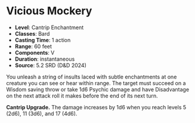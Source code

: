 # Vicious Mockery

- **Level**: Cantrip Enchantment
- **Classes**: Bard
- **Casting Time**: 1 action
- **Range**: 60 feet
- **Components**: V
- **Duration**: instantaneous
- **Source**: 5.2 SRD (D&D 2024)

You unleash a string of insults laced with subtle enchantments at one creature you can see or hear within range. The target must succeed on a Wisdom saving throw or take 1d6 Psychic damage and have Disadvantage on the next attack roll it makes before the end of its next turn.

**Cantrip Upgrade.** The damage increases by 1d6 when you reach levels 5 (2d6), 11 (3d6), and 17 (4d6).

